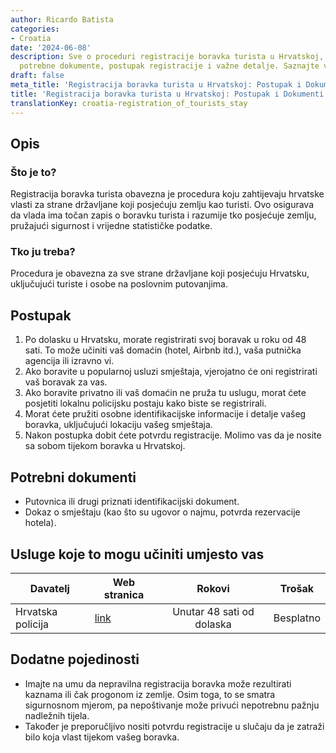 ```yaml
---
author: Ricardo Batista
categories:
- Croatia
date: '2024-06-08'
description: Sve o proceduri registracije boravka turista u Hrvatskoj, uključujući
  potrebne dokumente, postupak registracije i važne detalje. Saznajte više!
draft: false
meta_title: 'Registracija boravka turista u Hrvatskoj: Postupak i Dokumenti'
title: 'Registracija boravka turista u Hrvatskoj: Postupak i Dokumenti'
translationKey: croatia-registration_of_tourists_stay
---
```



## Opis
### Što je to?
Registracija boravka turista obavezna je procedura koju zahtijevaju hrvatske vlasti za strane državljane koji posjećuju zemlju kao turisti. Ovo osigurava da vlada ima točan zapis o boravku turista i razumije tko posjećuje zemlju, pružajući sigurnost i vrijedne statističke podatke.

### Tko ju treba?
Procedura je obavezna za sve strane državljane koji posjećuju Hrvatsku, uključujući turiste i osobe na poslovnim putovanjima.

## Postupak
1. Po dolasku u Hrvatsku, morate registrirati svoj boravak u roku od 48 sati. To može učiniti vaš domaćin (hotel, Airbnb itd.), vaša putnička agencija ili izravno vi.
2. Ako boravite u popularnoj usluzi smještaja, vjerojatno će oni registrirati vaš boravak za vas.
3. Ako boravite privatno ili vaš domaćin ne pruža tu uslugu, morat ćete posjetiti lokalnu policijsku postaju kako biste se registrirali.
4. Morat ćete pružiti osobne identifikacijske informacije i detalje vašeg boravka, uključujući lokaciju vašeg smještaja.
5. Nakon postupka dobit ćete potvrdu registracije. Molimo vas da je nosite sa sobom tijekom boravka u Hrvatskoj.

## Potrebni dokumenti
- Putovnica ili drugi priznati identifikacijski dokument.
- Dokaz o smještaju (kao što su ugovor o najmu, potvrda rezervacije hotela).

## Usluge koje to mogu učiniti umjesto vas

| Davatelj        |   Web stranica    |     Rokovi    |       Trošak      |
| --------------- | --------------- |  :-------------: | :-------------: |
| Hrvatska policija | [link](http://www.mup.hr) |      Unutar 48 sati od dolaska    |        Besplatno       |

## Dodatne pojedinosti
- Imajte na umu da nepravilna registracija boravka može rezultirati kaznama ili čak progonom iz zemlje. Osim toga, to se smatra sigurnosnom mjerom, pa nepoštivanje može privući nepotrebnu pažnju nadležnih tijela.
- Također je preporučljivo nositi potvrdu registracije u slučaju da je zatraži bilo koja vlast tijekom vašeg boravka.